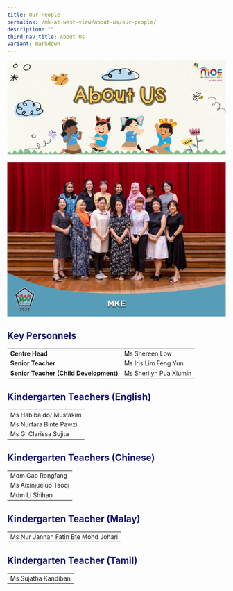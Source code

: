 ```yaml
---
title: Our People
permalink: /mk-at-west-view/about-us/our-people/
description: ""
third_nav_title: About Us
variant: markdown
---
```

![About Us](/images/Header%202%20-%20About%20Us.png)

![](/images/About%20Us/Our%20People/mke_formal_resized.jpg)

<h2 style="color:midnightblue;">Key Personnels</h2>

|   |   |
|---|---|
| **Centre Head** | Ms Shereen Low |
| **Senior Teacher** | Ms Iris Lim Feng Yun |
| **Senior Teacher (Child Development)** | Ms Sherilyn Pua Xiumin |

<h2 style="color:midnightblue;">Kindergarten Teachers (English)</h2>

|   |
|---|
| Ms Habiba do/ Mustakim |
| Ms Nurfara Binte Pawzi |
| Ms G. Clarissa Sujita |

<h2 style="color:midnightblue;">Kindergarten Teachers (Chinese)</h2>

|   |
|---|
| Mdm Gao Rongfang |
| Ms Aixinjueluo Taoqi |
| Mdm Li Shihao |

<h2 style="color:midnightblue;">Kindergarten Teacher (Malay)</h2>

|   |
|---|
| Ms Nur Jannah Fatin Bte Mohd Johari |

<h2 style="color:midnightblue;">Kindergarten Teacher (Tamil)</h2>

|   |
|---|
|Ms Sujatha Kandiban|